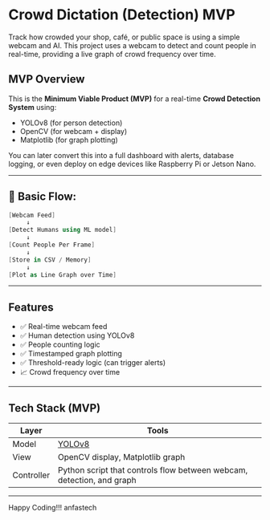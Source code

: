 # Crowd Dictation (Detection) MVP

Track how crowded your shop, café, or public space is using a simple webcam and AI. This project uses a webcam to detect and count people in real-time, providing a live graph of crowd frequency over time.

## MVP Overview

This is the **Minimum Viable Product (MVP)** for a real-time **Crowd Detection System** using:
- YOLOv8 (for person detection)
- OpenCV (for webcam + display)
- Matplotlib (for graph plotting)

You can later convert this into a full dashboard with alerts, database logging, or even deploy on edge devices like Raspberry Pi or Jetson Nano.

---

## 🧪 Basic Flow:

```csharp
[Webcam Feed]
     ↓
[Detect Humans using ML model]
     ↓
[Count People Per Frame]
     ↓
[Store in CSV / Memory]
     ↓
[Plot as Line Graph over Time]

```

---

## Features

- ✅ Real-time webcam feed
- ✅ Human detection using YOLOv8
- ✅ People counting logic
- ✅ Timestamped graph plotting
- ✅ Threshold-ready logic (can trigger alerts)
- 📈 Crowd frequency over time

---

## Tech Stack (MVP)

| Layer | Tools |
|-------|-------|
| Model | [YOLOv8](https://github.com/ultralytics/ultralytics) |
| View  | OpenCV display, Matplotlib graph |
| Controller | Python script that controls flow between webcam, detection, and graph |

---

Happy Coding!!! anfastech